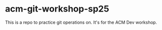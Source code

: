 # acm-git-workshop-sp25
This is a repo to practice git operations on. It's for the ACM Dev workshop.
